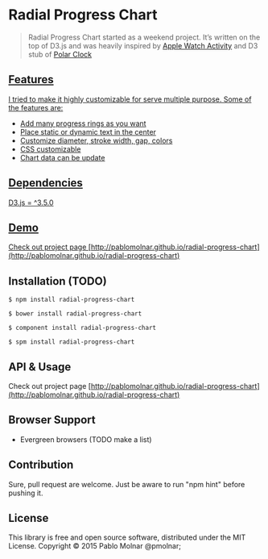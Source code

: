 # Radial Progress Chart

> Radial Progress Chart started as a weekend project. It’s written on the top of D3.js and was heavily inspired by <a href="https://www.apple.com/watch/health-and-fitness/">Apple Watch Activity</a> and D3 stub of <a href="http://bl.ocks.org/mbostock/1096355">Polar Clock

## Features

I tried to make it highly customizable for serve multiple purpose. Some of the features are:

- Add many progress rings as you want
- Place static or dynamic text in the center
- Customize diameter, stroke width, gap, colors
- CSS customizable
- Chart data can be update

## Dependencies

D3.js = ^3.5.0

## Demo

Check out project page [http://pablomolnar.github.io/radial-progress-chart](http://pablomolnar.github.io/radial-progress-chart)

## Installation (TODO)

    $ npm install radial-progress-chart

    $ bower install radial-progress-chart

    $ component install radial-progress-chart
    
    $ spm install radial-progress-chart

## API & Usage

Check out project page [http://pablomolnar.github.io/radial-progress-chart](http://pablomolnar.github.io/radial-progress-chart)


## Browser Support

- Evergreen browsers (TODO make a list)

## Contribution
Sure, pull request are welcome. Just be aware to run "npm hint" before pushing it.

## License
This library is free and open source software, distributed under the MIT License.
Copyright © 2015 Pablo Molnar @pmolnar;
